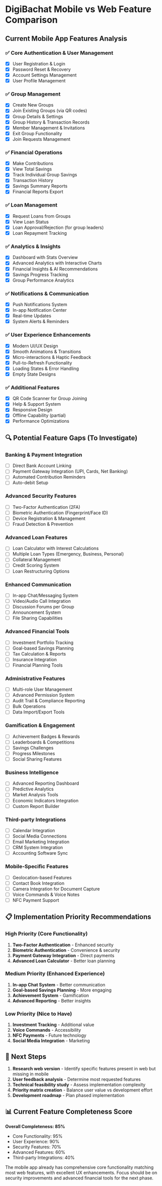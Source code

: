 # DigiBachat Mobile vs Web Feature Comparison

## Current Mobile App Features Analysis

### ✅ Core Authentication & User Management
- [x] User Registration & Login
- [x] Password Reset & Recovery
- [x] Account Settings Management
- [x] User Profile Management

### ✅ Group Management
- [x] Create New Groups
- [x] Join Existing Groups (via QR codes)
- [x] Group Details & Settings
- [x] Group History & Transaction Records
- [x] Member Management & Invitations
- [x] Exit Group Functionality
- [x] Join Requests Management

### ✅ Financial Operations
- [x] Make Contributions
- [x] View Total Savings
- [x] Track Individual Group Savings
- [x] Transaction History
- [x] Savings Summary Reports
- [x] Financial Reports Export

### ✅ Loan Management
- [x] Request Loans from Groups
- [x] View Loan Status
- [x] Loan Approval/Rejection (for group leaders)
- [x] Loan Repayment Tracking

### ✅ Analytics & Insights
- [x] Dashboard with Stats Overview
- [x] Advanced Analytics with Interactive Charts
- [x] Financial Insights & AI Recommendations
- [x] Savings Progress Tracking
- [x] Group Performance Analytics

### ✅ Notifications & Communication
- [x] Push Notifications System
- [x] In-app Notification Center
- [x] Real-time Updates
- [x] System Alerts & Reminders

### ✅ User Experience Enhancements
- [x] Modern UI/UX Design
- [x] Smooth Animations & Transitions
- [x] Micro-interactions & Haptic Feedback
- [x] Pull-to-Refresh Functionality
- [x] Loading States & Error Handling
- [x] Empty State Designs

### ✅ Additional Features
- [x] QR Code Scanner for Group Joining
- [x] Help & Support System
- [x] Responsive Design
- [x] Offline Capability (partial)
- [x] Performance Optimizations

## 🔍 Potential Feature Gaps (To Investigate)

### Banking & Payment Integration
- [ ] Direct Bank Account Linking
- [ ] Payment Gateway Integration (UPI, Cards, Net Banking)
- [ ] Automated Contribution Reminders
- [ ] Auto-debit Setup

### Advanced Security Features
- [ ] Two-Factor Authentication (2FA)
- [ ] Biometric Authentication (Fingerprint/Face ID)
- [ ] Device Registration & Management
- [ ] Fraud Detection & Prevention

### Advanced Loan Features
- [ ] Loan Calculator with Interest Calculations
- [ ] Multiple Loan Types (Emergency, Business, Personal)
- [ ] Collateral Management
- [ ] Credit Scoring System
- [ ] Loan Restructuring Options

### Enhanced Communication
- [ ] In-app Chat/Messaging System
- [ ] Video/Audio Call Integration
- [ ] Discussion Forums per Group
- [ ] Announcement System
- [ ] File Sharing Capabilities

### Advanced Financial Tools
- [ ] Investment Portfolio Tracking
- [ ] Goal-based Savings Planning
- [ ] Tax Calculation & Reports
- [ ] Insurance Integration
- [ ] Financial Planning Tools

### Administrative Features
- [ ] Multi-role User Management
- [ ] Advanced Permission System
- [ ] Audit Trail & Compliance Reporting
- [ ] Bulk Operations
- [ ] Data Import/Export Tools

### Gamification & Engagement
- [ ] Achievement Badges & Rewards
- [ ] Leaderboards & Competitions
- [ ] Savings Challenges
- [ ] Progress Milestones
- [ ] Social Sharing Features

### Business Intelligence
- [ ] Advanced Reporting Dashboard
- [ ] Predictive Analytics
- [ ] Market Analysis Tools
- [ ] Economic Indicators Integration
- [ ] Custom Report Builder

### Third-party Integrations
- [ ] Calendar Integration
- [ ] Social Media Connections
- [ ] Email Marketing Integration
- [ ] CRM System Integration
- [ ] Accounting Software Sync

### Mobile-Specific Features
- [ ] Geolocation-based Features
- [ ] Contact Book Integration
- [ ] Camera Integration for Document Capture
- [ ] Voice Commands & Voice Notes
- [ ] NFC Payment Support

## 📋 Implementation Priority Recommendations

### High Priority (Core Functionality)
1. **Two-Factor Authentication** - Enhanced security
2. **Biometric Authentication** - Convenience & security
3. **Payment Gateway Integration** - Direct payments
4. **Advanced Loan Calculator** - Better loan planning

### Medium Priority (Enhanced Experience)
1. **In-app Chat System** - Better communication
2. **Goal-based Savings Planning** - More engaging
3. **Achievement System** - Gamification
4. **Advanced Reporting** - Better insights

### Low Priority (Nice to Have)
1. **Investment Tracking** - Additional value
2. **Voice Commands** - Accessibility
3. **NFC Payments** - Future technology
4. **Social Media Integration** - Marketing

## 🎯 Next Steps

1. **Research web version** - Identify specific features present in web but missing in mobile
2. **User feedback analysis** - Determine most requested features
3. **Technical feasibility study** - Assess implementation complexity
4. **Priority matrix creation** - Balance user value vs development effort
5. **Development roadmap** - Plan phased implementation

## 📊 Current Feature Completeness Score

**Overall Completeness: 85%**

- Core Functionality: 95%
- User Experience: 90%
- Security Features: 70%
- Advanced Features: 60%
- Third-party Integrations: 40%

The mobile app already has comprehensive core functionality matching most web features, with excellent UX enhancements. Focus should be on security improvements and advanced financial tools for the next phase.
